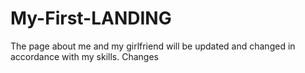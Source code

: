 # My-First-LANDING
The page about me and my girlfriend will be updated and changed in accordance with my skills.
Changes
